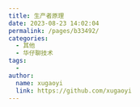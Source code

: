 ```yaml
---
title: 生产者原理
date: 2023-08-23 14:02:04
permalink: /pages/b33492/
categories:
  - 其他
  - 华仔聊技术
tags:
  - 
author: 
  name: xugaoyi
  link: https://github.com/xugaoyi
---
```

